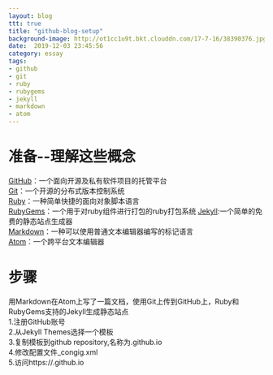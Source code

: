 ```yaml
---
layout: blog
ttt: true
title: "github-blog-setup"
background-image: http://ot1cc1u9t.bkt.clouddn.com/17-7-16/38390376.jpg
date:  2019-12-03 23:45:56
category: essay
tags:
- github
- git
- ruby
- rubygems
- jekyll
- markdown
- atom
---
```


# 准备--理解这些概念
[GitHub](https://github.com/)：一个面向开源及私有软件项目的托管平台  
[Git](https://git-scm.com/)：一个开源的分布式版本控制系统  
[Ruby](https://www.ruby-lang.org/zh_cn/)：一种简单快捷的面向对象脚本语言  
[RubyGems](https://rubygems.org/)：一个用于对ruby组件进行打包的ruby打包系统
[Jekyll](https://jekyllrb.com/):一个简单的免费的静态站点生成器  
[Markdown](http://www.markdown.cn/)：一种可以使用普通文本编辑器编写的标记语言  
[Atom](https://atom.io/)：一个跨平台文本编辑器  

# 步骤  
用Markdown在Atom上写了一篇文档，使用Git上传到GitHub上，Ruby和RubyGems支持的Jekyll生成静态站点  
1.注册GitHub账号  
2.从Jekyll Themes选择一个模板  
3.复制模板到github repository,名称为<user>.github.io  
4.修改配置文件_congig.xml  
5.访问https://<user>.github.io
